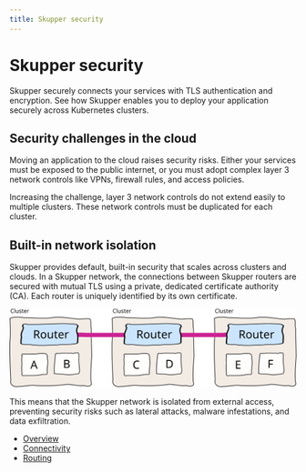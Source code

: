 ```yaml
---
title: Skupper security
---
```

# Skupper security

Skupper securely connects your services with TLS authentication and encryption.
See how Skupper enables you to deploy your application securely across Kubernetes clusters.

## Security challenges in the cloud

Moving an application to the cloud raises security risks.
Either your services must be exposed to the public internet, or you must adopt complex layer 3 network controls like VPNs, firewall rules, and access policies.

Increasing the challenge, layer 3 network controls do not extend easily to multiple clusters.
These network controls must be duplicated for each cluster.

## Built-in network isolation

Skupper provides default, built-in security that scales across clusters and clouds.
In a Skupper network, the connections between Skupper routers are secured with mutual TLS using a private, dedicated certificate authority (CA).
Each router is uniquely identified by its own certificate.

![clusters-tls](../images/clusters-tls.svg)

This means that the Skupper network is isolated from external access, preventing security risks such as lateral attacks, malware infestations, and data exfiltration.

* [Overview](index.adoc)
* [Connectivity](connectivity.adoc)
* [Routing](routing.adoc)

